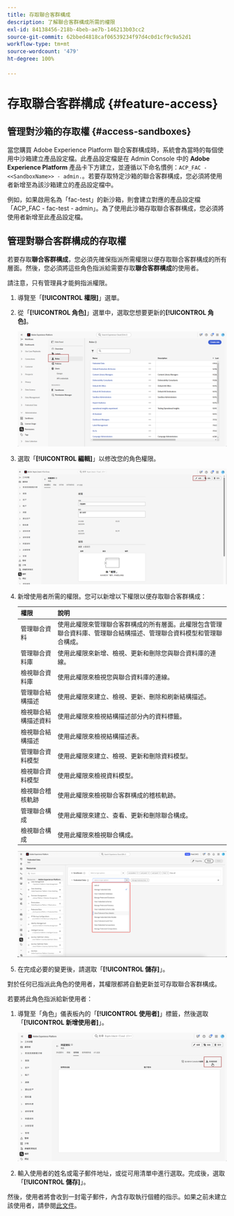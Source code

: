 ```yaml
---
title: 存取聯合客群構成
description: 了解聯合客群構成所需的權限
exl-id: 84138456-218b-4beb-ae7b-146213b03cc2
source-git-commit: 62bbed4818caf06539234f97d4c0d1cf9c9a52d1
workflow-type: tm+mt
source-wordcount: '479'
ht-degree: 100%

---
```


# 存取聯合客群構成 {#feature-access}

## 管理對沙箱的存取權 {#access-sandboxes}

當您購買 Adobe Experience Platform 聯合客群構成時，系統會為當時的每個使用中沙箱建立產品設定檔。此產品設定檔是在 Admin Console 中的 **Adobe Experience Platform** 產品卡下方建立，並遵循以下命名慣例：`ACP_FAC - <<SandboxName>> - admin.`。若要存取特定沙箱的聯合客群構成，您必須將使用者新增至為該沙箱建立的產品設定檔中。

例如，如果啟用名為「fac-test」的新沙箱，則會建立對應的產品設定檔「ACP_FAC - fac-test - admin」。為了使用此沙箱存取聯合客群構成，您必須將使用者新增至此產品設定檔。

## 管理對聯合客群構成的存取權

若要存取&#x200B;**聯合客群構成**，您必須先確保指派所需權限以便存取聯合客群構成的所有層面。然後，您必須將這些角色指派給需要存取&#x200B;**聯合客群構成**&#x200B;的使用者。

請注意，只有管理員才能夠指派權限。

1. 導覽至「**[!UICONTROL 權限]**」選單。

1. 從「**[!UICONTROL 角色]**」選單中，選取您想要更新的&#x200B;**[!UICONTROL 角色]**。

   ![](assets/access_fda_1.png)

1. 選取「**[!UICONTROL 編輯]**」以修改您的角色權限。

   ![](assets/access_fda_2.png)

1. 新增使用者所需的權限。您可以新增以下權限以便存取聯合客群構成：

   | 權限 | 說明 |
   | ---------- | ----------- |
   | 管理聯合資料 | 使用此權限來管理聯合客群構成的所有層面。此權限包含管理聯合資料庫、管理聯合結構描述、管理聯合資料模型和管理聯合構成。 |
   | 管理聯合資料庫 | 使用此權限來新增、檢視、更新和刪除您與聯合資料庫的連線。 |
   | 檢視聯合資料庫 | 使用此權限來檢視您與聯合資料庫的連線。 |
   | 管理聯合結構描述 | 使用此權限來建立、檢視、更新、刪除和刷新結構描述。 |
   | 檢視聯合結構描述資料 | 使用此權限來檢視結構描述部分內的資料標籤。 |
   | 檢視聯合結構描述 | 使用此權限來檢視結構描述表。 |
   | 管理聯合資料模型 | 使用此權限來建立、檢視、更新和刪除資料模型。 |
   | 檢視聯合資料模型 | 使用此權限來檢視資料模型。 |
   | 檢視聯合稽核軌跡 | 使用此權限來檢視聯合客群構成的稽核軌跡。 |
   | 管理聯合構成 | 使用此權限來建立、查看、更新和刪除聯合構成。 |
   | 檢視聯合構成 | 使用此權限來檢視聯合構成。 |

   ![](assets/permissions.png)

1. 在完成必要的變更後，請選取「**[!UICONTROL 儲存]**」。

對於任何已指派此角色的使用者，其權限都將自動更新並可存取聯合客群構成。

若要將此角色指派給新使用者：

1. 導覽至「角色」儀表板內的「**[!UICONTROL 使用者]**」標籤，然後選取「**[!UICONTROL 新增使用者]**」。

   ![](assets/access_fda_4.png)

1. 輸入使用者的姓名或電子郵件地址，或從可用清單中進行選取。完成後，選取「**[!UICONTROL 儲存]**」。

<!-- Alternatively, you can assign one of the pre-existing roles to the users, depending on what permissions they need. For more information on assigning pre-existing roles to a user, please read the [guide on managing users for a product profile](https://experienceleague.adobe.com/zh-hant/docs/experience-platform/access-control/ui/users).

| Role name | Permissions |
| --------- | ----------- |
| FAC Data Managers | <ul><li>Manage Federated Compositions</li><li>View Federated Databases</li><li>View Federated Schemas</li><li>View Federated Schema Data</li><li>View Federated Data Models</li></ul> |
| FAC Composition Managers | <ul><li>Manage Federated Compositions</li></ul> |
| FAC Administrators | <ul><li>Manage Federated Data</li></ul> | -->

然後，使用者將會收到一封電子郵件，內含存取執行個體的指示。如果之前未建立該使用者，請參閱[此文件](https://experienceleague.adobe.com/zh-hant/docs/experience-platform/access-control/abac/permissions-ui/users)。
